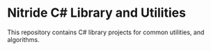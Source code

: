 Nitride C# Library and Utilities
================================

This repository contains C# library projects for common utilities, and algorithms.
